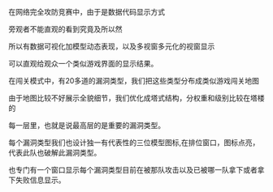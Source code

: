 在网络完全攻防竞赛中，由于是数据代码显示方式

旁观者不能直观的看到究竟及所以然

所以有数据可视化加模型动态表现，以及多视窗多元化的视窗显示

可以直观给观众一个类似游戏界面的显示结果。



在闯关模式中，有20多道的漏洞类型，我们把这些类型分布成类似游戏闯关地图

由于地图比较不好展示全貌细节，我们优化成塔式结构，分权重和级别比较在塔楼的

每一层里，也就是说最高层的是重要的漏洞类型。



每个漏洞类型我们也设计独一有代表性的三位模型图标,在排位窗口，图标点亮，代表此队也破解此漏洞类型。

也专门有一个窗口显示每个漏洞类型目前在被那队攻击以及已被哪一队拿下或者拿下失败信息显示。














